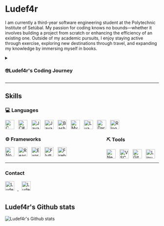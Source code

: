 # Ludef4r

I am currently a third-year software engineering student at the Polytechnic Institute of Setúbal. My passion for coding knows no bounds—whether it involves building a project from scratch or enhancing the efficiency of an existing one. Outside of my academic pursuits, I enjoy staying active through exercise, exploring new destinations through travel, and expanding my knowledge by immersing myself in books.

<details>
    <summary><h3>🤓Ludef4r's Coding Journey </h3></summary>
    My journey into the world of coding began at university, where I quickly discovered my passion for it. 
    My initial year had its challenges, with a few stumbles along the way, but it set the stage for a remarkable transformation. From my second year onward, I dedicated myself to mastery and growth. I expanded my programming language repertoire, enhancing my proficiency in familiar languages while diving into new ones. My exploration didn't stop there; I ventured into JavaScript, Dart, and other technologies, continually broadening my skills.
    This period of intense learning wasn't confined to academics alone. I embraced a healthier lifestyle, incorporating regular exercise, engaging more with literature, and forging stronger connections with peers. These changes brought a new balance to my life, fueling my progress in and out of the classroom.
    Now, in my third year, my journey has taken an exciting turn towards artificial intelligence, a field that has captivated my imagination and ambition. Additionally, I've embraced the Linux environment, appreciating its versatility and power for development work. This evolving journey has not only shaped my technical abilities but also instilled a deep passion for technology's potential to transform the world.
</details>

---

## Skills

### 💻 Languages

<img align="left" alt="C logo" width="30px" style="padding-right:10px;" src="https://cdn.jsdelivr.net/gh/devicons/devicon@latest/icons/c/c-original.svg" />

<img align="left" alt="C# logo" width="30px" style="padding-right:10px;" src="https://cdn.jsdelivr.net/gh/devicons/devicon@latest/icons/csharp/csharp-original.svg" />

<img align="left" alt="Java logo" width="30px" style="padding-right:10px;" src="https://cdn.jsdelivr.net/gh/devicons/devicon@latest/icons/java/java-original.svg" />

<img align="left" alt="JavaScript logo" width="30px" style="padding-right:10px;" src="https://cdn.jsdelivr.net/gh/devicons/devicon@latest/icons/javascript/javascript-original.svg" />
          
<img align="left" alt="Bash logo" width="30px" style="padding-right:10px;" src="https://cdn.jsdelivr.net/gh/devicons/devicon@latest/icons/bash/bash-original.svg" />

<img align="left" alt="MySQL logo" width="30px" style="padding-right:10px;" src="https://cdn.jsdelivr.net/gh/devicons/devicon@latest/icons/mysql/mysql-plain-wordmark.svg" />

<img align="left" alt="Lua logo" width="30px" style="padding-right:10px;" src="https://cdn.jsdelivr.net/gh/devicons/devicon@latest/icons/lua/lua-original.svg" />
          
<img align="left" alt="Dart logo" width="30px" style="padding-right:10px;" src="https://cdn.jsdelivr.net/gh/devicons/devicon@latest/icons/dart/dart-original.svg" />

<img align="left" alt="R logo" width="30px" style="padding-right:10px;" src="https://cdn.jsdelivr.net/gh/devicons/devicon@latest/icons/r/r-original.svg" />

<br />

<div align="left" style="display:flex; justify-content:space-between; width: 100%; margin: 0px;">
<div>

### ⚙️ Frameworks

<img align="left" alt="Node logo" width="30px" style="padding-right:10px;" src="https://cdn.jsdelivr.net/gh/devicons/devicon@latest/icons/nodejs/nodejs-original-wordmark.svg" />

<img align="left" alt="React logo" width="30px" style="padding-right:10px;" src="https://cdn.jsdelivr.net/gh/devicons/devicon@latest/icons/react/react-original.svg" />

<img align="left" alt="Express logo" width="30px" style="padding-right:10px;" src="https://cdn.jsdelivr.net/gh/devicons/devicon@latest/icons/express/express-original-wordmark.svg" />

<img align="left" alt="Flutter logo" width="30px" style="padding-right:10px;" src="https://cdn.jsdelivr.net/gh/devicons/devicon@latest/icons/flutter/flutter-original.svg" />

<img align="left" alt="Firebase logo" width="30px" style="padding-right:10px;" src="https://cdn.jsdelivr.net/gh/devicons/devicon@latest/icons/firebase/firebase-original.svg" />

<br />
</div>

<div>
    
### ⛏️ Tools

<img align="left" alt="Neovim logo" width="30px" style="padding-right:10px;" src="https://cdn.jsdelivr.net/gh/devicons/devicon@latest/icons/neovim/neovim-original.svg" />

<img align="left" alt="VSCode logo" width="30px" style="padding-right:10px;" src="https://cdn.jsdelivr.net/gh/devicons/devicon@latest/icons/vscode/vscode-original.svg" />

<img align="left" alt="Git logo" width="30px" style="padding-right:10px;" src="https://cdn.jsdelivr.net/gh/devicons/devicon@latest/icons/git/git-original.svg" />

<img align="left" alt="Linux logo" width="30px" style="padding-right:10px;" src="https://cdn.jsdelivr.net/gh/devicons/devicon@latest/icons/linux/linux-original.svg" />

</div>
</div>

---

### Contact

<a align="left" style="padding-right:10px;" href="https://www.linkedin.com/in/luisfariamartins" target="blank">
    <img src="https://raw.githubusercontent.com/rahuldkjain/github-profile-readme-generator/master/src/images/icons/Social/linked-in-alt.svg" alt="Ludef4r Linkedin" width="30px" style="padding-right:10px;">
</a>

<a align="left" style="padding-right:10px;" href="https://instagram.com/luis.faria.martins" target="blank">
    <img src="https://raw.githubusercontent.com/rahuldkjain/github-profile-readme-generator/master/src/images/icons/Social/instagram.svg" alt="Ludef4r Instagram" width="30px" style="padding-right:10px;">
</a>

#

## Ludef4r's Github stats

![Ludef4r's Github stats](https://github-readme-streak-stats.herokuapp.com/?user=ludef4r&theme=dark&hide_border=false)
